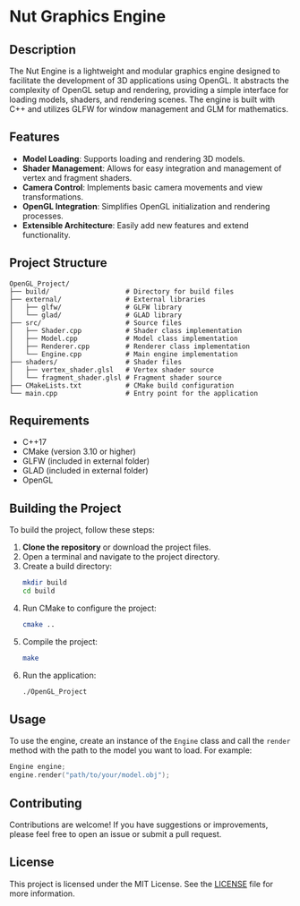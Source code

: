 
# Nut Graphics Engine

## Description

The Nut Engine is a lightweight and modular graphics engine designed to facilitate the development of 3D applications using OpenGL. It abstracts the complexity of OpenGL setup and rendering, providing a simple interface for loading models, shaders, and rendering scenes. The engine is built with C++ and utilizes GLFW for window management and GLM for mathematics.

## Features

- **Model Loading**: Supports loading and rendering 3D models.
- **Shader Management**: Allows for easy integration and management of vertex and fragment shaders.
- **Camera Control**: Implements basic camera movements and view transformations.
- **OpenGL Integration**: Simplifies OpenGL initialization and rendering processes.
- **Extensible Architecture**: Easily add new features and extend functionality.

## Project Structure

```
OpenGL_Project/
├── build/                   # Directory for build files
├── external/                # External libraries
│   ├── glfw/                # GLFW library
│   └── glad/                # GLAD library
├── src/                     # Source files
│   ├── Shader.cpp           # Shader class implementation
│   ├── Model.cpp            # Model class implementation
│   ├── Renderer.cpp         # Renderer class implementation
│   └── Engine.cpp           # Main engine implementation
├── shaders/                 # Shader files
│   ├── vertex_shader.glsl   # Vertex shader source
│   └── fragment_shader.glsl # Fragment shader source
├── CMakeLists.txt           # CMake build configuration
└── main.cpp                 # Entry point for the application
```

## Requirements

- C++17
- CMake (version 3.10 or higher)
- GLFW (included in external folder)
- GLAD (included in external folder)
- OpenGL 

## Building the Project

To build the project, follow these steps:

1. **Clone the repository** or download the project files.
2. Open a terminal and navigate to the project directory.
3. Create a build directory:
   ```bash
   mkdir build
   cd build
   ```
4. Run CMake to configure the project:
   ```bash
   cmake ..
   ```
5. Compile the project:
   ```bash
   make
   ```
6. Run the application:
   ```bash
   ./OpenGL_Project
   ```

## Usage

To use the engine, create an instance of the `Engine` class and call the `render` method with the path to the model you want to load. For example:

```cpp
Engine engine;
engine.render("path/to/your/model.obj");
```

## Contributing

Contributions are welcome! If you have suggestions or improvements, please feel free to open an issue or submit a pull request.

## License

This project is licensed under the MIT License. See the [LICENSE](LICENSE) file for more information.


